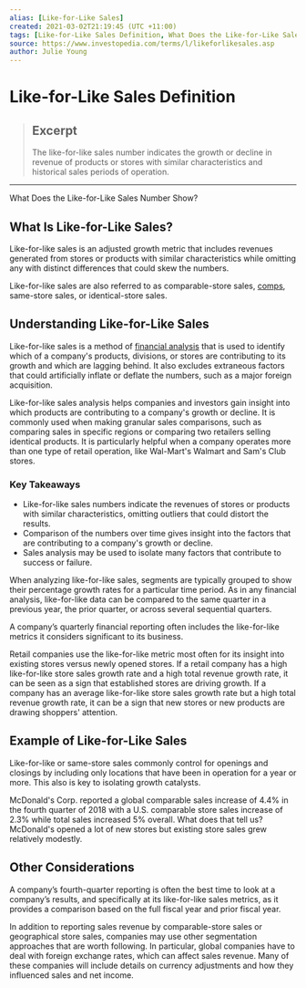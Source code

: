 ```yaml
---
alias: [Like-for-Like Sales]
created: 2021-03-02T21:19:45 (UTC +11:00)
tags: [Like-for-Like Sales Definition, What Does the Like-for-Like Sales Number Show?]
source: https://www.investopedia.com/terms/l/likeforlikesales.asp
author: Julie Young
---
```


# Like-for-Like Sales Definition

> ## Excerpt
> The like-for-like sales number indicates the growth or decline in revenue of products or stores with similar characteristics and historical sales periods of operation.

---

What Does the Like-for-Like Sales Number Show?
## What Is Like-for-Like Sales?

Like-for-like sales is an adjusted growth metric that includes revenues generated from stores or products with similar characteristics while omitting any with distinct differences that could skew the numbers.

Like-for-like sales are also referred to as comparable-store sales, [comps](https://www.investopedia.com/terms/c/comps.asp), same-store sales, or identical-store sales.

## Understanding Like-for-Like Sales

Like-for-like sales is a method of [financial analysis](https://www.investopedia.com/terms/f/financial-analysis.asp) that is used to identify which of a company's products, divisions, or stores are contributing to its growth and which are lagging behind. It also excludes extraneous factors that could artificially inflate or deflate the numbers, such as a major foreign acquisition.

Like-for-like sales analysis helps companies and investors gain insight into which products are contributing to a company's growth or decline. It is commonly used when making granular sales comparisons, such as comparing sales in specific regions or comparing two retailers selling identical products. It is particularly helpful when a company operates more than one type of retail operation, like Wal-Mart's Walmart and Sam's Club stores.

### Key Takeaways

-   Like-for-like sales numbers indicate the revenues of stores or products with similar characteristics, omitting outliers that could distort the results.
-   Comparison of the numbers over time gives insight into the factors that are contributing to a company's growth or decline.
-   Sales analysis may be used to isolate many factors that contribute to success or failure.

When analyzing like-for-like sales, segments are typically grouped to show their percentage growth rates for a particular time period. As in any financial analysis, like-for-like data can be compared to the same quarter in a previous year, the prior quarter, or across several sequential quarters.

A company’s quarterly financial reporting often includes the like-for-like metrics it considers significant to its business.

Retail companies use the like-for-like metric most often for its insight into existing stores versus newly opened stores. If a retail company has a high like-for-like store sales growth rate and a high total revenue growth rate, it can be seen as a sign that established stores are driving growth. If a company has an average like-for-like store sales growth rate but a high total revenue growth rate, it can be a sign that new stores or new products are drawing shoppers' attention.

## Example of Like-for-Like Sales

Like-for-like or same-store sales commonly control for openings and closings by including only locations that have been in operation for a year or more. This also is key to isolating growth catalysts.

McDonald's Corp. reported a global comparable sales increase of 4.4% in the fourth quarter of 2018 with a U.S. comparable store sales increase of 2.3% while total sales increased 5% overall. What does that tell us? McDonald's opened a lot of new stores but existing store sales grew relatively modestly.

## Other Considerations

A company’s fourth-quarter reporting is often the best time to look at a company’s results, and specifically at its like-for-like sales metrics, as it provides a comparison based on the full fiscal year and prior fiscal year.

In addition to reporting sales revenue by comparable-store sales or geographical store sales, companies may use other segmentation approaches that are worth following. In particular, global companies have to deal with foreign exchange rates, which can affect sales revenue. Many of these companies will include details on currency adjustments and how they influenced sales and net income.
